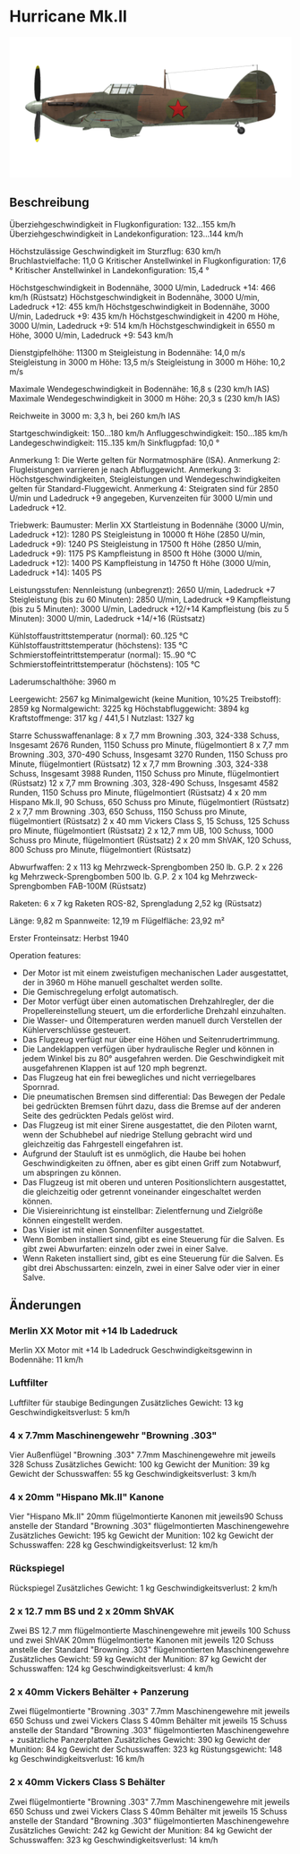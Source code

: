 # Hurricane Mk.II

![hurricanemkii](../images/hurricanemkii.png)

## Beschreibung

Überziehgeschwindigkeit in Flugkonfiguration: 132...155 km/h
Überziehgeschwindigkeit in Landekonfiguration: 123...144 km/h

Höchstzulässige Geschwindigkeit im Sturzflug: 630 km/h
Bruchlastvielfache: 11,0 G
Kritischer Anstellwinkel in Flugkonfiguration: 17,6 °
Kritischer Anstellwinkel in Landekonfiguration: 15,4 °

Höchstgeschwindigkeit in Bodennähe, 3000 U/min, Ladedruck +14: 466 km/h (Rüstsatz)
Höchstgeschwindigkeit in Bodennähe, 3000 U/min, Ladedruck +12: 455 km/h
Höchstgeschwindigkeit in Bodennähe, 3000 U/min, Ladedruck +9: 435 km/h
Höchstgeschwindigkeit in 4200 m Höhe, 3000 U/min, Ladedruck +9: 514 km/h
Höchstgeschwindigkeit in 6550 m Höhe, 3000 U/min, Ladedruck +9: 543 km/h

Dienstgipfelhöhe: 11300 m
Steigleistung in Bodennähe: 14,0 m/s
Steigleistung in 3000 m Höhe: 13,5 m/s
Steigleistung in 3000 m Höhe: 10,2 m/s

Maximale Wendegeschwindigkeit in Bodennähe: 16,8 s (230 km/h IAS)
Maximale Wendegeschwindigkeit in 3000 m Höhe: 20,3 s (230 km/h IAS)

Reichweite in 3000 m: 3,3 h, bei 260 km/h IAS

Startgeschwindigkeit: 150...180 km/h
Anfluggeschwindigkeit: 150...185 km/h
Landegeschwindigkeit: 115..135 km/h
Sinkflugpfad: 10,0 °

Anmerkung 1: Die Werte gelten für Normatmosphäre (ISA).
Anmerkung 2: Flugleistungen varrieren je nach Abfluggewicht.
Anmerkung 3: Höchstgeschwindigkeiten, Steigleistungen und Wendegeschwindigkeiten gelten für Standard-Fluggewicht.
Anmerkung 4: Steigraten sind für 2850 U/min und Ladedruck +9 angegeben, Kurvenzeiten für 3000 U/min und Ladedruck +12.

Triebwerk:
Baumuster: Merlin XX
Startleistung in Bodennähe (3000 U/min, Ladedruck +12): 1280 PS
Steigleistung in 10000 ft Höhe (2850 U/min, Ladedruck +9): 1240 PS
Steigleistung in 17500 ft Höhe (2850 U/min, Ladedruck +9): 1175 PS
Kampfleistung in 8500 ft Höhe (3000 U/min, Ladedruck +12): 1400 PS
Kampfleistung in 14750 ft Höhe (3000 U/min, Ladedruck +14): 1405 PS

Leistungsstufen:
Nennleistung (unbegrenzt): 2650 U/min, Ladedruck +7
Steigleistung (bis zu 60 Minuten): 2850 U/min, Ladedruck +9
Kampfleistung (bis zu 5 Minuten): 3000 U/min, Ladedruck +12/+14
Kampfleistung (bis zu 5 Minuten): 3000 U/min, Ladedruck +14/+16 (Rüstsatz)

Kühlstoffaustrittstemperatur (normal): 60..125 °C
Kühlstoffaustrittstemperatur (höchstens): 135 °C
Schmierstoffeintrittstemperatur (normal): 15..90 °C
Schmierstoffeintrittstemperatur (höchstens): 105 °C

Laderumschalthöhe: 3960 m

Leergewicht: 2567 kg
Minimalgewicht (keine Munition, 10%25 Treibstoff): 2859 kg
Normalgewicht: 3225 kg
Höchstabfluggewicht: 3894 kg
Kraftstoffmenge: 317 kg / 441,5 l
Nutzlast: 1327 kg

Starre Schusswaffenanlage:
8 x 7,7 mm Browning .303, 324-338 Schuss, Insgesamt 2676 Runden, 1150 Schuss pro Minute, flügelmontiert
8 x 7,7 mm Browning .303, 370-490 Schuss, Insgesamt 3270 Runden, 1150 Schuss pro Minute, flügelmontiert (Rüstsatz)
12 x 7,7 mm Browning .303, 324-338 Schuss, Insgesamt 3988 Runden, 1150 Schuss pro Minute, flügelmontiert (Rüstsatz)
12 x 7,7 mm Browning .303, 328-490 Schuss, Insgesamt 4582 Runden, 1150 Schuss pro Minute, flügelmontiert (Rüstsatz)
4 x 20 mm Hispano Mk.II, 90 Schuss, 650 Schuss pro Minute, flügelmontiert (Rüstsatz)
2 x 7,7 mm Browning .303, 650 Schuss, 1150 Schuss pro Minute, flügelmontiert (Rüstsatz)
2 x 40 mm Vickers Class S, 15 Schuss, 125 Schuss pro Minute, flügelmontiert (Rüstsatz)
2 x 12,7 mm UB, 100 Schuss, 1000 Schuss pro Minute, flügelmontiert (Rüstsatz)
2 x 20 mm ShVAK, 120 Schuss, 800 Schuss pro Minute, flügelmontiert (Rüstsatz)

Abwurfwaffen:
2 x 113 kg Mehrzweck-Sprengbomben 250 lb. G.P.
2 x 226 kg Mehrzweck-Sprengbomben 500 lb. G.P.
2 x 104 kg Mehrzweck-Sprengbomben FAB-100M (Rüstsatz)

Raketen:
6 x 7 kg Raketen ROS-82, Sprengladung 2,52 kg (Rüstsatz)

Länge: 9,82 m
Spannweite: 12,19 m
Flügelfläche: 23,92 m²

Erster Fronteinsatz: Herbst 1940

Operation features:
- Der Motor ist mit einem zweistufigen mechanischen Lader ausgestattet, der in 3960 m Höhe manuell geschaltet werden sollte.
- Die Gemischregelung erfolgt automatisch.
- Der Motor verfügt über einen automatischen Drehzahlregler, der die Propellereinstellung steuert, um die erforderliche Drehzahl einzuhalten.
- Die Wasser- und Öltemperaturen werden manuell durch Verstellen der Kühlerverschlüsse gesteuert.
- Das Flugzeug verfügt nur über eine Höhen und Seitenrudertrimmung.
- Die Landeklappen verfügen über hydraulische Regler und können in jedem Winkel bis zu 80° ausgefahren werden. Die Geschwindigkeit mit ausgefahrenen Klappen ist auf 120 mph begrenzt.
- Das Flugzeug hat ein frei bewegliches und nicht verriegelbares Spornrad.
- Die pneumatischen Bremsen sind differential: Das Bewegen der Pedale bei gedrückten Bremsen führt dazu, dass die Bremse auf der anderen Seite des gedrückten Pedals gelöst wird.
- Das Flugzeug ist mit einer Sirene ausgestattet, die den Piloten warnt, wenn der Schubhebel auf niedrige Stellung gebracht wird und gleichzeitig das Fahrgestell eingefahren ist.
- Aufgrund der Stauluft ist es unmöglich, die Haube bei hohen Geschwindigkeiten zu öffnen, aber es gibt einen Griff zum Notabwurf, um abspringen zu können.
- Das Flugzeug ist mit oberen und unteren Positionslichtern ausgestattet, die gleichzeitig oder getrennt voneinander eingeschaltet werden können.
- Die Visiereinrichtung ist einstellbar: Zielentfernung und Zielgröße können eingestellt werden.
- Das Visier ist mit einen Sonnenfilter ausgestattet.
- Wenn Bomben installiert sind, gibt es eine Steuerung für die Salven. Es gibt zwei Abwurfarten: einzeln oder zwei in einer Salve. 
- Wenn Raketen installiert sind, gibt es eine Steuerung für die Salven. Es gibt drei Abschussarten: einzeln, zwei in einer Salve oder vier in einer Salve.

## Änderungen

### Merlin XX Motor mit +14 lb Ladedruck

Merlin XX Motor mit +14 lb Ladedruck
Geschwindigkeitsgewinn in Bodennähe: 11 km/h
### Luftfilter

Luftfilter für staubige Bedingungen
Zusätzliches Gewicht: 13 kg
Geschwindigkeitsverlust: 5 km/h
### 4 x 7.7mm Maschinengewehr "Browning .303"

Vier Außenflügel "Browning .303" 7.7mm Maschinengewehre mit jeweils 328 Schuss
Zusätzliches Gewicht: 100 kg
Gewicht der Munition: 39 kg
Gewicht der Schusswaffen: 55 kg
Geschwindigkeitsverlust: 3 km/h
### 4 x 20mm "Hispano Mk.II" Kanone

Vier "Hispano Mk.II" 20mm flügelmontierte Kanonen mit jeweils90 Schuss anstelle der Standard "Browning .303" flügelmontierten Maschinengewehre
Zusätzliches Gewicht: 195 kg
Gewicht der Munition: 102 kg
Gewicht der Schusswaffen: 228 kg
Geschwindigkeitsverlust: 12 km/h
### Rückspiegel

Rückspiegel
Zusätzliches Gewicht: 1 kg
Geschwindigkeitsverlust: 2 km/h
### 2 x 12.7 mm BS und 2 x 20mm ShVAK

Zwei BS 12.7 mm flügelmontierte Maschinengewehre mit jeweils 100 Schuss und zwei ShVAK 20mm flügelmontierte Kanonen mit jeweils 120 Schuss anstelle der Standard "Browning .303" flügelmontierten Maschinengewehre
Zusätzliches Gewicht: 59 kg
Gewicht der Munition: 87 kg
Gewicht der Schusswaffen: 124 kg
Geschwindigkeitsverlust: 4 km/h
### 2 x 40mm Vickers Behälter + Panzerung

Zwei flügelmontierte "Browning .303" 7.7mm Maschinengewehre mit jeweils 650 Schuss und zwei Vickers Class S 40mm Behälter mit jeweils 15 Schuss anstelle der Standard "Browning .303" flügelmontierten Maschinengewehre + zusätzliche Panzerplatten
Zusätzliches Gewicht: 390 kg
Gewicht der Munition: 84 kg
Gewicht der Schusswaffen: 323 kg
Rüstungsgewicht: 148 kg
Geschwindigkeitsverlust: 16 km/h
### 2 x 40mm Vickers Class S Behälter

Zwei flügelmontierte "Browning .303" 7.7mm Maschinengewehre mit jeweils 650 Schuss und zwei Vickers Class S 40mm Behälter mit jeweils 15 Schuss anstelle der Standard "Browning .303" flügelmontierten Maschinengewehre
Zusätzliches Gewicht: 242 kg
Gewicht der Munition: 84 kg
Gewicht der Schusswaffen: 323 kg
Geschwindigkeitsverlust: 14 km/h